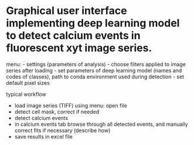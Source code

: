 # Graphical user interface implementing deep learning model to detect calcium events in fluorescent xyt image series.

menu: 
    - settings (parameters of analysis)
    - choose filters applied to image series after loading
    - set parameters of deep learning model (names and codes of classes), path to conda environment used during detection
    - set default pixel sizes
    
typical workflow
- load image series (TIFF) using menu: open file
- detect cell mask, correct if needed
- detect calcium events
- in calcium events tab browse through all detected events, and manually correct fits if necessary (describe how)
- save results in excel file
